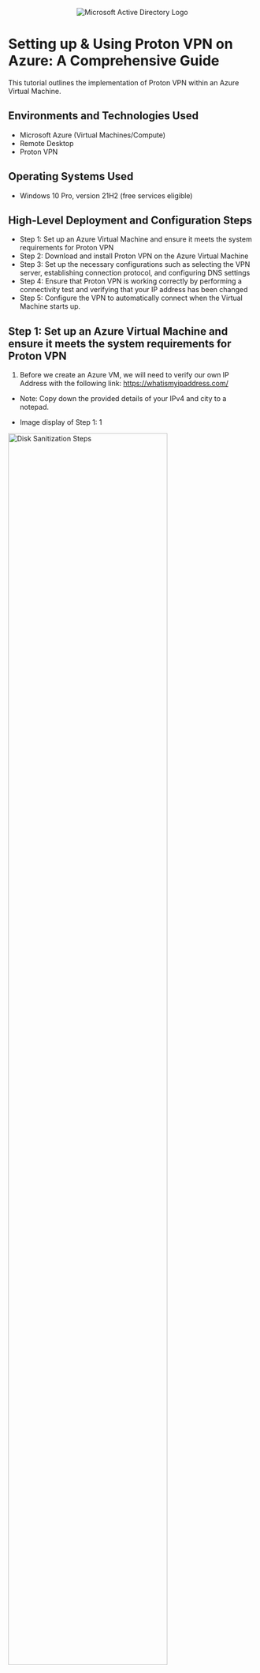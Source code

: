 <p align="center">
<img src="https://i.imgur.com/pU5A58S.png" alt="Microsoft Active Directory Logo"/>
</p>

<h1>Setting up & Using Proton VPN on Azure: A Comprehensive Guide</h1>
This tutorial outlines the implementation of Proton VPN within an Azure Virtual Machine.<br />

<h2>Environments and Technologies Used</h2>

- Microsoft Azure (Virtual Machines/Compute)
- Remote Desktop
- Proton VPN

<h2>Operating Systems Used </h2>

- Windows 10 Pro, version 21H2 (free services eligible)

<h2>High-Level Deployment and Configuration Steps</h2>

- Step 1: Set up an Azure Virtual Machine and ensure it meets the system requirements for Proton VPN
- Step 2: Download and install Proton VPN on the Azure Virtual Machine
- Step 3: Set up the necessary configurations such as selecting the VPN server, establishing connection protocol, and configuring DNS settings
- Step 4: Ensure that Proton VPN is working correctly by performing a connectivity test and verifying that your IP address has been changed
- Step 5: Configure the VPN to automatically connect when the Virtual Machine starts up.

<h2>Step 1: Set up an Azure Virtual Machine and ensure it meets the system requirements for Proton VPN</h2>

1. Before we create an Azure VM, we will need to verify our own IP Address with the following link: https://whatismyipaddress.com/

- Note: Copy down the provided details of your IPv4 and city to a notepad. 

- Image display of Step 1: 1
<p>
<img src="https://i.imgur.com/PNMOtSk.png" height="80%" width="80%" alt="Disk Sanitization Steps"/>
</p>
<p>

2. Go to the Azure Portal website (https://portal.azure.com/) and sign-in with your Azure account credentials. 
- Note: If you do not have an Azure account, you will need to sign-up for one before you can log-in.

3. Click on the search bar and type "Virtual Machines".
4. Click on the "+ Create" button located on the top left-corner by "Switch to classic".
5. Choose the option "Azure virtual machine", enter the following information:
    <ol type="a">
      <li>Choose your subscription (For Ex: Azure Subscription 1).</li>
      <li>Enter a unique name for the virtual machine (Use: vm-practice).</li>
      <li>For "Region" select:(Europe) France Central (Note: Don't select the region you live in).</li>
      <li>For "Resource group" it should automatically create a unique name.</li> ******************88
      <li>For "Image" use: Windows 10 Pro, version 21H2 (free services eligible). </li>
      <li>For "Size" use: Standard_E2s_v3 - 2 vcpus, 16 GiB memory. </li>
      <li>For "Username" use: labuser.</li>
      <li>For "Password" make sure to make up one.</li>
      <li>For "Public inbound ports" click on "Allow selected ports".</li>
      <li>For "Select inbound ports" use: RDP 3389.</li>
    </ol>

- Note: After you checkmarked "I confirm I have an eligible Windows 10/11 license with multi-tenant hosting rights. Please confirm." located at bottom-left corner. Also, after you clicked on the "Review + create" button and review the settings. You should be able to see the following display:
<p>
<img src="" height="80%" width="80%"/>
</p>
<p>  
    
6. On the search bar, type "Virtual Machines".
- Note: After you created your VM, you should be able to see the following display:

<p>
<img src="" height="80%" width="80%"/>
</p>
<p>  

7. Click the blue link "vm-osticket" located under "Name".
8. On the "Overview" tab, find/copy the Public IP address located under "Size"; Essentials.
<p>
<img src="" height="80%" width="80%"/>
</p>
<p>  

9. To access Remote Desktop Connection on Windows, navigate to the bottom-left corner and click on the "Start" button (Windows logo), then search for "Remote Desktop Connection" and open it. For Mac users download the app "remote- Microsoft Remote Desktop" from the App Store.
 
10. Paste the Public IP address(from your VM) in the computer name field and click "Connect". For Mac users paste the IP Address on "PC-name" and click "add".
 
 <p>
<img src="" height="80%" width="80%"/>
</p>
<p>  
 
11. Afterwards, make sure to log-in your credentials from Step 3 (Use Username: labuser/Password: Your unique password).

- Note: For Windows users click "Yes" to connect to your VM. Observe the following display: 
<p>
<img src="https://i.imgur.com/xHG3t9h.png" height="80%" width="80%"/>
</p>
<p>  
 
12. Please wait until your virtual machine logs you in.
13. Then choose the following options for "Choose privacy settings for your device": 
    <ol type="a">
      <li>Location: No </li>
      <li>Diagnostic Data: No</li>
      <li>Tailored experiences: No</li>
      <li>Find my device: No</li>
     <li>Inking and Typing: No</li>
     <li>Advertising ID: No</li>
    </ol>
14. Click "Accept"   
  
  
  
  
  
  
  
  
  
     <ol type="a">
      <li></li>
      <li></li>
      <li></li>   
    </ol>
